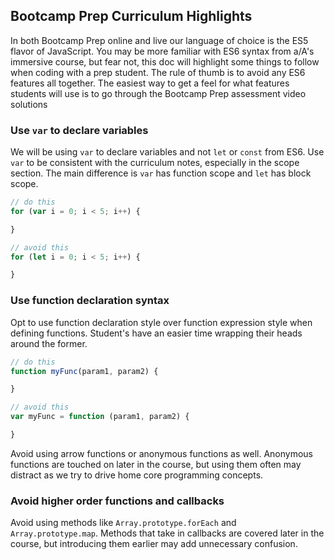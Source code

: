 ## Bootcamp Prep Curriculum Highlights

In both Bootcamp Prep online and live our language of choice is the ES5 flavor
of JavaScript. You may be more familiar with ES6 syntax from a/A's immersive course,
but fear not, this doc will highlight some things to follow when coding with a prep student.
The rule of thumb is to avoid any ES6 features all together. The easiest way to get
a feel for what features students will use is to go through the Bootcamp Prep assessment video solutions

### Use `var` to declare variables

We will be using `var` to declare variables and not `let` or `const` from ES6.
Use `var` to be consistent with the curriculum notes, especially in the scope
section. The main difference is `var` has function scope and `let` has block scope.

```js
// do this
for (var i = 0; i < 5; i++) {

}
```

```js
// avoid this
for (let i = 0; i < 5; i++) {

}
```

### Use function declaration syntax

Opt to use function declaration style over function expression style when defining
functions. Student's have an easier time wrapping their heads around the former.

```js
// do this
function myFunc(param1, param2) {

}
```

```js
// avoid this
var myFunc = function (param1, param2) {

}
```

Avoid using arrow functions or anonymous functions as well. Anonymous functions are touched
on later in the course, but using them often may distract as we try to drive home
core programming concepts.

### Avoid higher order functions and callbacks

Avoid using methods like `Array.prototype.forEach` and `Array.prototype.map`. Methods
that take in callbacks are covered later in the course, but introducing them earlier
may add unnecessary confusion.
